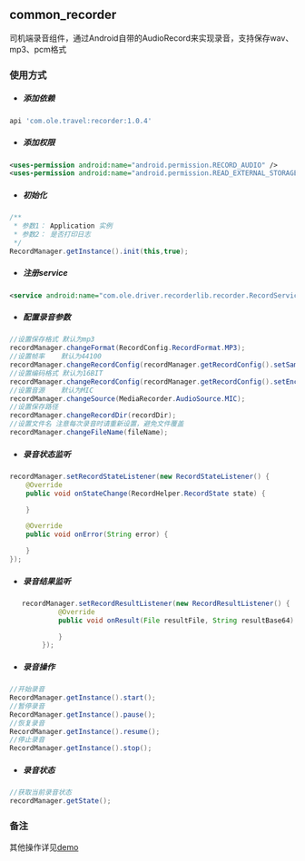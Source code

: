 ## **common_recorder**

司机端录音组件，通过Android自带的AudioRecord来实现录音，支持保存wav、mp3、pcm格式

### 使用方式

- ##### 添加依赖

```groovy
api 'com.ole.travel:recorder:1.0.4'
```

- ##### 添加权限

```xml
<uses-permission android:name="android.permission.RECORD_AUDIO" />
<uses-permission android:name="android.permission.READ_EXTERNAL_STORAGE" />
```

- ##### 初始化

```java
/**
 * 参数1： Application 实例
 * 参数2： 是否打印日志
 */
RecordManager.getInstance().init(this,true);
```

- ##### 注册service

```xml
<service android:name="com.ole.driver.recorderlib.recorder.RecordService" />
```

- ##### 配置录音参数

```java
//设置保存格式 默认为mp3
recordManager.changeFormat(RecordConfig.RecordFormat.MP3);
//设置帧率    默认为44100
recordManager.changeRecordConfig(recordManager.getRecordConfig().setSampleRate(44100));
//设置编码格式 默认为16BIT
recordManager.changeRecordConfig(recordManager.getRecordConfig().setEncodingConfig(AudioFormat.ENCODING_PCM_16BIT));
//设置音源    默认为MIC
recordManager.changeSource(MediaRecorder.AudioSource.MIC);
//设置保存路径
recordManager.changeRecordDir(recordDir);
//设置文件名 注意每次录音时请重新设置，避免文件覆盖
recordManager.changeFileName(fileName);
```

- ##### 录音状态监听

```java
recordManager.setRecordStateListener(new RecordStateListener() {
    @Override
    public void onStateChange(RecordHelper.RecordState state) {

    }

    @Override
    public void onError(String error) {

    }
});
```

- ##### 录音结果监听

```java
   recordManager.setRecordResultListener(new RecordResultListener() {
            @Override
            public void onResult(File resultFile, String resultBase64) {

            }
        });
```

- ##### 录音操作

```java
//开始录音
RecordManager.getInstance().start();
//暂停录音
RecordManager.getInstance().pause();
//恢复录音
RecordManager.getInstance().resume();
//停止录音
RecordManager.getInstance().stop();
```

- ##### 录音状态

```java
//获取当前录音状态
recordManager.getState();
```
### 备注

其他操作详见[demo](https://gitlab.olafuwu.com/ole-terminal/ole-arc/android/common_recorder)